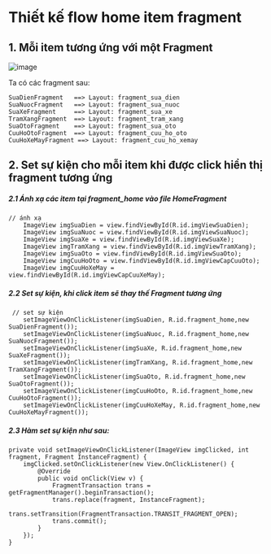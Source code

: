 # Thiết kế flow home item fragment
## 1. Mỗi item tương ứng với một Fragment
![image](https://user-images.githubusercontent.com/84958646/210164437-37b49df5-0e29-47c2-9b5d-c8bd87987d81.png)

Ta có các fragment sau:

    SuaDienFragment   ==> Layout: fragment_sua_dien 
    SuaNuocFragment   ==> Layout: fragment_sua_nuoc 
    SuaXeFragment     ==> Layout: fragment_sua_xe 
    TramXangFragment  ==> Layout: fragment_tram_xang 
    SuaOtoFragment    ==> Layout: fragment_sua_oto 
    CuuHoOtoFragment  ==> Layout: fragment_cuu_ho_oto 
    CuuHoXeMayFragment ==> Layout: fragment_cuu_ho_xemay 


## 2. Set sự kiện cho mỗi item khi được click hiển thị fragment tương ứng

##### 2.1 Ánh xạ các item tại fragment_home vào file HomeFragment
    // ánh xạ
        ImageView imgSuaDien = view.findViewById(R.id.imgViewSuaDien);
        ImageView imgSuaNuoc = view.findViewById(R.id.imgViewSuaNuoc);
        ImageView imgSuaXe = view.findViewById(R.id.imgViewSuaXe);
        ImageView imgTramXang = view.findViewById(R.id.imgViewTramXang);
        ImageView imgSuaOto = view.findViewById(R.id.imgViewSuaOto);
        ImageView imgCuuHoOto = view.findViewById(R.id.imgViewCapCuuOto);
        ImageView imgCuuHoXeMay = view.findViewById(R.id.imgViewCapCuuXeMay);
##### 2.2 Set sự kiện, khi click item sẽ thay thế Fragment tương ứng
     // set sự kiện
        setImageViewOnClickListener(imgSuaDien, R.id.fragment_home,new SuaDienFragment());
        setImageViewOnClickListener(imgSuaNuoc, R.id.fragment_home,new SuaNuocFragment());
        setImageViewOnClickListener(imgSuaXe, R.id.fragment_home,new SuaXeFragment());
        setImageViewOnClickListener(imgTramXang, R.id.fragment_home,new TramXangFragment());
        setImageViewOnClickListener(imgSuaOto, R.id.fragment_home,new SuaOtoFragment());
        setImageViewOnClickListener(imgCuuHoOto, R.id.fragment_home,new CuuHoOtoFragment());
        setImageViewOnClickListener(imgCuuHoXeMay, R.id.fragment_home,new CuuHoXeMayFragment());
##### 2.3 Hàm set sự kiện như sau:

    private void setImageViewOnClickListener(ImageView imgClicked, int fragment, Fragment InstanceFragment) {
        imgClicked.setOnClickListener(new View.OnClickListener() {
            @Override
            public void onClick(View v) {
                FragmentTransaction trans = getFragmentManager().beginTransaction();
                trans.replace(fragment, InstanceFragment);
                trans.setTransition(FragmentTransaction.TRANSIT_FRAGMENT_OPEN);
                trans.commit();
            }
        });
    }
